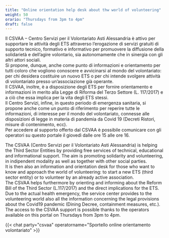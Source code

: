```yaml
---
title: "Online orientation help desk about thw world of volunteering"
weight: 50
orario: "Thursdays from 3pm to 4pm"
draft: false
---
```


Il CSVAA – Centro Servizi per il Volontariato Asti Alessandria è attivo per supportare le attività degli ETS attraverso l’erogazione di servizi gratuiti di supporto tecnico, formativo e informativo per promuovere la diffusione della solidarietà e dell’agire volontario, sia autonomamente che in sinergia con gli altri attori sociali.  
Si propone, dunque, anche come punto di informazioni e orientamento per tutti coloro che vogliono conoscere e avvicinarsi al mondo del volontariato: per chi desidera costituire un nuovo ETS o per chi intende svolgere attività di volontariato presso un’associazione già operante.  
Il CSVAA, inoltre, è a disposizione degli ETS per fornire orientamento e informazioni in merito alla Legge di Riforma del Terzo Settore (L. 117/2017) e a ciò che essa implica per la vita degli ETS stessi.  
Il Centro Servizi, infine, in questo periodo di emergenza sanitaria, si propone anche come un punto di riferimento per reperire tutte le informazioni, di interesse per il mondo del volontariato, connesse alle disposizioni di legge in materia di pandemia da Covid 19 (Decreti Ristori, misure di contenimento, ecc).  
Per accedere al supporto offerto dal CSVAA è possibile comunicare con gli operatori su questo portale il giovedì dalle ore 15 alle ore 16.


The CSVAA (Centro Servizi per il Volontariato Asti Alessandria) is helping the Third Sector Entities by providing free services of technical, educational and informational support. The aim is promoting solidarity and volunteering, in indipendent modality as well as together with other social parties.  
It is then also an information and orientation desk for those who want to know and approach the world of volunteering: to start a new ETS (third sector entity) or to volunteer by an already active association.  
The CSVAA helps furthermore by orienting  and informing about the Reform Bill of the Third Sector (L.117/2017) and the direct implications for the ETS.  
Due to the actual health emergency, the service center provides to the volunteering world also all the information concerning the legal provisions about the Covid19 pandemic (Dining Decree, containment measures, etc.).  
The access to the CSVAA support is possible thanks to the operators available on this portal on Thursdays from 3pm to 4pm.

{{< chat party="csvaa" operatorname="Sportello online orientamento volontariato" >}}
